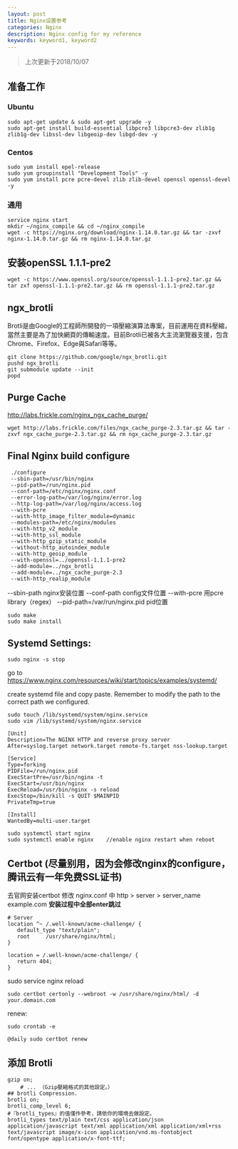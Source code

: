 ```yaml
---
layout: post
title: Nginx设置参考
categories: Nginx
description: Nginx config for my reference
keywords: keyword1, keyword2
---
```


> 上次更新于2018/10/07

准备工作
---------------
### Ubuntu
```
sudo apt-get update & sudo apt-get upgrade -y
sudo apt-get install build-essential libpcre3 libpcre3-dev zlib1g zlib1g-dev libssl-dev libgeoip-dev libgd-dev -y
```
### Centos
```
sudo yum install epel-release
sudo yum groupinstall "Development Tools" -y
sudo yum install pcre pcre-devel zlib zlib-devel openssl openssl-devel -y
```

### 通用
```
service nginx start
mkdir ~/nginx_compile && cd ~/nginx_compile
wget -c https://nginx.org/download/nginx-1.14.0.tar.gz && tar -zxvf nginx-1.14.0.tar.gz && rm nginx-1.14.0.tar.gz
```

安装openSSL 1.1.1-pre2
-----------------------------
```
wget -c https://www.openssl.org/source/openssl-1.1.1-pre2.tar.gz && tar zxf openssl-1.1.1-pre2.tar.gz && rm openssl-1.1.1-pre2.tar.gz
```

ngx_brotli
-----------------------------
Brotli是由Google的工程師所開發的一項壓縮演算法專案，目前運用在資料壓縮，當然主要是為了加快網頁的傳輸速度。目前Brotli已被各大主流瀏覽器支援，包含Chrome、Firefox、Edge與Safari等等。
```
git clone https://github.com/google/ngx_brotli.git
pushd ngx_brotli
git submodule update --init
popd
```

Purge Cache
-----------------------------

http://labs.frickle.com/nginx_ngx_cache_purge/
```
wget http://labs.frickle.com/files/ngx_cache_purge-2.3.tar.gz && tar -zxvf ngx_cache_purge-2.3.tar.gz && rm ngx_cache_purge-2.3.tar.gz
```

Final Nginx build configure
-----------------------------
```
 ./configure
 --sbin-path=/usr/bin/nginx
 --pid-path=/run/nginx.pid
 --conf-path=/etc/nginx/nginx.conf 
 --error-log-path=/var/log/nginx/error.log 
 --http-log-path=/var/log/nginx/access.log 
 --with-pcre 
 --with-http_image_filter_module=dynamic 
 --modules-path=/etc/nginx/modules 
 --with-http_v2_module 
 --with-http_ssl_module 
 --with-http_gzip_static_module 
 --without-http_autoindex_module
 --with-http_geoip_module
 --with-openssl=../openssl-1.1.1-pre2 
 --add-module=../ngx_brotli
 --add-module=../ngx_cache_purge-2.3
 --with-http_realip_module
```
--sbin-path nginx安装位置
--conf-path config文件位置
--with-pcre 用pcre library（regex）
--pid-path=/var/run/nginx.pid  pid位置
``` 
sudo make 
sudo make install
``` 
 
Systemd Settings:
-----------------------------
```
sudo nginx -s stop
```
go to https://www.nginx.com/resources/wiki/start/topics/examples/systemd/

create systemd file and copy paste. Remember to modify the path to the correct path we configured.
```
sudo touch /lib/systemd/system/nginx.service
sudo vim /lib/systemd/system/nginx.service
```
```
[Unit]
Description=The NGINX HTTP and reverse proxy server
After=syslog.target network.target remote-fs.target nss-lookup.target

[Service]
Type=forking
PIDFile=/run/nginx.pid
ExecStartPre=/usr/bin/nginx -t
ExecStart=/usr/bin/nginx
ExecReload=/usr/bin/nginx -s reload
ExecStop=/bin/kill -s QUIT $MAINPID
PrivateTmp=true

[Install]
WantedBy=multi-user.target
```
```
sudo systemctl start nginx
sudo systemctl enable nginx    //enable nginx restart when reboot
```

Certbot  (尽量别用，因为会修改nginx的configure，腾讯云有一年免费SSL证书)
----------------------------------------------------------
去官网安装certbot
修改 nginx.conf 中 http > server > server_name example.com
**安装过程中全部enter跳过**

```
# Server
location ^~ /.well-known/acme-challenge/ {
   default_type "text/plain";
   root     /usr/share/nginx/html;
}

location = /.well-known/acme-challenge/ {
   return 404;
}
```

sudo service nginx reload
```
sudo certbot certonly --webroot -w /usr/share/nginx/html/ -d your.domain.com
```
renew:
```
sudo crontab -e
```
```
@daily sudo certbot renew
```

添加 Brotli
-----------------------------
```
gzip on;
    # ... （Gzip壓縮格式的其他設定。）
## brotli Compression.
brotli on;
brotli_comp_level 6;
#『brotli_types』的值僅作參考，請依你的環境去做設定。
brotli_types text/plain text/css application/json application/javascript text/xml application/xml application/xml+rss text/javascript image/x-icon application/vnd.ms-fontobject font/opentype application/x-font-ttf;
```